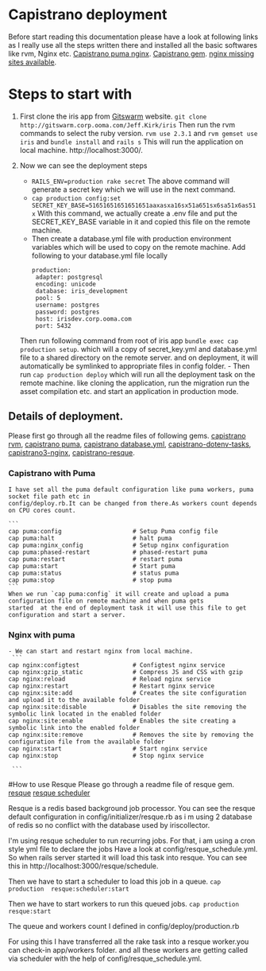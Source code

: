 # Capistrano deployment
  Before start reading this documentation please have a look at following links as I really use all the steps written there and installed all the basic softwares like rvm, Nginx etc.
   [Capistrano puma nginx](https://www.digitalocean.com/community/tutorials/deploying-a-rails-app-on-ubuntu-14-04-with-capistrano-nginx-and-puma).
   [Capistrano gem](https://github.com/capistrano/capistrano/).
   [nginx missing sites available](https://stackoverflow.com/questions/17413526/nginx-missing-sites-available-directory).

# Steps to start with
  1. First clone the iris app from [Gitswarm](http://gitswarm.corp.ooma.com/Jeff.Kirk/iris) website.
  `git clone http://gitswarm.corp.ooma.com/Jeff.Kirk/iris`
  Then run the rvm commands to select the ruby version.
  `rvm use 2.3.1` and `rvm gemset use iris` and `bundle install` and `rails s`
  This will run the application on local machine.
  http://localhost:3000/.

  2. Now we can see the deployment steps 
     - `RAILS_ENV=production rake secret` 
       The above command will generate a secret key which we will use in the next command.
     - `cap production config:set SECRET_KEY_BASE=51651651651651651aaxasxa16sx51a651sx6sa51x6as51x` 
       With this command, we actually create a .env file and put the SECRET_KEY_BASE variable in it and copied this file on the remote machine.
     - Then create a database.yml file with production environment variables which will be used 
       to copy on the remote machine.
       Add following to your database.yml file locally
         ``` 
         production:
          adapter: postgresql
          encoding: unicode
          database: iris_development
          pool: 5
          username: postgres
          password: postgres
          host: irisdev.corp.ooma.com
          port: 5432

         ``` 
      Then run following command from root of iris app 
      `bundle exec cap production setup`.
      which will a copy of secret_key.yml and database.yml file to a shared directory on the remote server.
      and on deployment, it will automatically be symlinked to appropriate files in config folder.
    - Then run `cap production deploy` which will run all the deployment task on the remote machine.
      like cloning the application, run the migration run the asset compilation etc. and start an application in production mode. 

##  Details of deployment.
Please first go through all the readme files of following gems.
[capistrano rvm](https://github.com/capistrano/rvm),
[capistrano puma](https://github.com/seuros/capistrano-puma),
[capistrano database.yml](https://github.com/potsbo/capistrano-database-yml),
[capistrano-dotenv-tasks](https://github.com/glyph-fr/capistrano-dotenv-tasks),
[capistrano3-nginx](https://github.com/platanus/capistrano3-nginx),
[capistrano-resque](https://github.com/sshingler/capistrano-resque). 

### Capistrano with Puma
    I have set all the puma default configuration like puma workers, puma socket file path etc in
    config/deploy.rb.It can be changed from there.As workers count depends on CPU cores count.

    ```    
    cap puma:config                    # Setup Puma config file
    cap puma:halt                      # halt puma
    cap puma:nginx_config              # Setup nginx configuration
    cap puma:phased-restart            # phased-restart puma
    cap puma:restart                   # restart puma
    cap puma:start                     # Start puma
    cap puma:status                    # status puma
    cap puma:stop                      # stop puma
    ```
    When we run `cap puma:config` it will create and upload a puma configuration file on remote machine and when puma gets
    started  at the end of deployment task it will use this file to get configuration and start a server.

### Nginx with puma
    - We can start and restart nginx from local machine.
     ```
    cap nginx:configtest               # Configtest nginx service
    cap nginx:gzip_static              # Compress JS and CSS with gzip
    cap nginx:reload                   # Reload nginx service
    cap nginx:restart                  # Restart nginx service
    cap nginx:site:add                 # Creates the site configuration and upload it to the available folder
    cap nginx:site:disable             # Disables the site removing the symbolic link located in the enabled folder
    cap nginx:site:enable              # Enables the site creating a symbolic link into the enabled folder
    cap nginx:site:remove              # Removes the site by removing the configuration file from the available folder
    cap nginx:start                    # Start nginx service
    cap nginx:stop                     # Stop nginx service

     ```
#How to use Resque 
  Please go through a readme file of resque gem.
  [resque](https://github.com/resque/resque)
  [resque scheduler](https://github.com/resque/resque-scheduler)
  
  Resque is a redis based background job processor. You can see the resque default configuration in 
  config/initializer/resque.rb  as i m using 2 database of redis so no conflict with the database used by iriscollector.
  
  I'm using resque scheduler to run recurring jobs. For that, i am using a cron style yml file to declare the jobs
  Have a look at config/resque_schedule.yml. So when rails server started it will load this task into resque. You can see this in http://localhost:3000/resque/schedule.
  
  Then we have to start a scheduler to load this job in a queue.
  `cap production  resque:scheduler:start` 

  Then we have to start workers to run this queued jobs.
  `cap production  resque:start`    
  
  The queue and workers count I defined in config/deploy/production.rb  

   
  For using this I have transferred all the rake task into a resque worker.you can check-in app/workers folder.
  and all these workers are getting called via scheduler with the help of config/resque_schedule.yml.
        


 

